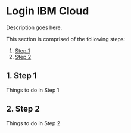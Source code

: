 # Login IBM Cloud

Description goes here.

This section is comprised of the following steps:

1. [Step 1](some-exercise.md#1-step-1)
2. [Step 2](some-exercise.md#2-step-2)

## 1. Step 1

Things to do in Step 1

## 2. Step 2

Things to do in Step 2

